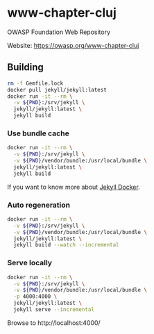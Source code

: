 # www-chapter-cluj

OWASP Foundation Web Repository

Website: https://owasp.org/www-chapter-cluj

## Building

```sh
rm -f Gemfile.lock
docker pull jekyll/jekyll:latest
docker run -it --rm \
  -v ${PWD}:/srv/jekyll \
  jekyll/jekyll:latest \
  jekyll build
```

### Use bundle cache

```sh
docker run -it --rm \
  -v ${PWD}:/srv/jekyll \
  -v ${PWD}/vendor/bundle:/usr/local/bundle \
  jekyll/jekyll:latest \
  jekyll build
```

If you want to know more about [Jekyll Docker](https://github.com/envygeeks/jekyll-docker/blob/master/README.md).

### Auto regeneration

```sh
docker run -it --rm \
  -v ${PWD}:/srv/jekyll \
  -v ${PWD}/vendor/bundle:/usr/local/bundle \
  jekyll/jekyll:latest \
  jekyll build --watch --incremental
```

### Serve locally

```sh
docker run -it --rm \
  -v ${PWD}:/srv/jekyll \
  -v ${PWD}/vendor/bundle:/usr/local/bundle \
  -p 4000:4000 \
  jekyll/jekyll:latest \
  jekyll serve --incremental
```

Browse to http://localhost:4000/
